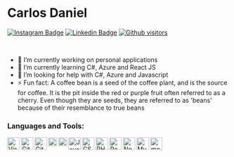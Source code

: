 # Carlos Daniel

[![Instagram Badge](https://img.shields.io/badge/-Carlos%20Daniel-4b7bec?style=flat-square&logo=Instagram&logoColor=white&link=https://www.instagram.com/carlosdan.el/)](https://www.instagram.com/carlosdan.el/) 
[![Linkedin Badge](https://img.shields.io/badge/-Carlos%20Daniel-4b7bec?style=flat-square&logo=Linkedin&logoColor=white&link=https://www.linkedin.com/in/carlosdan-el/)](https://www.linkedin.com/in/carlosdan-el/)
[![Github visitors](https://visitor-badge.glitch.me/badge?page_id=carlosdan-el.visitor-badge)](https://github.com/carlosdan-el)

<br>

- 🔭 I’m currently working on personal applications
- 🌱 I’m currently learning C#, Azure and React JS
- 🤔 I’m looking for help with C#, Azure and Javascript
- ⚡ Fun fact: A coffee bean is a seed of the coffee plant, and is the source for coffee. It is the pit inside the red or purple fruit often referred to as a cherry. Even though they are seeds, they are referred to as 'beans' because of their resemblance to true beans

### Languages and Tools:

<img align="left" alt="Visual Studio Code" width="28px" src="https://cdn.worldvectorlogo.com/logos/visual-studio-code.svg"/>
<img align="left" alt="Git" width="28px" src="https://cdn.worldvectorlogo.com/logos/git-icon.svg"/>
<img align="left" alt="GitHub" width="28px" src="https://cdn.worldvectorlogo.com/logos/github-1.svg"/>
<img align="left" alt="HTML5" width="20px" src="https://cdn.worldvectorlogo.com/logos/html-5.svg"/>
<img align="left" alt="CSS3" width="20px" src="https://cdn.worldvectorlogo.com/logos/css-5.svg"/>
<img align="left" alt="JavaScript" width="28px" src="https://cdn.worldvectorlogo.com/logos/javascript.svg"/>
<img align="left" alt="CSharp" width="28px" src="https://cdn.worldvectorlogo.com/logos/c--4.svg"/>
<img align="left" alt="PHP" width="28px" src="https://cdn.worldvectorlogo.com/logos/php-1.svg"/>
<img align="left" alt="React" width="28px" src="https://cdn.worldvectorlogo.com/logos/react.svg"/>
<img align="left" alt="Node.js" width="28px" src="https://cdn.worldvectorlogo.com/logos/nodejs-icon.svg"/>
<img align="left" alt="MySQL" width="28px" src="https://cdn.worldvectorlogo.com/logos/mysql-7.svg"/>
<img align="left" alt="mongoDB" width="28px" src="https://cdn.worldvectorlogo.com/logos/mongodb.svg"/>
